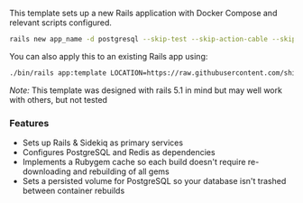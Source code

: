 This template sets up a new Rails application with Docker Compose and relevant scripts configured.

```bash
rails new app_name -d postgresql --skip-test --skip-action-cable --skip-action-mailer --skip-keeps --skip-bundle --skip-listen --skip-spring --api -m https://raw.githubusercontent.com/shiftcommerce/shift-rails-template/master/template.rb
```

You can also apply this to an existing Rails app using:

```bash
./bin/rails app:template LOCATION=https://raw.githubusercontent.com/shiftcommerce/shift-rails-template/master/template.rb
```

*Note:* This template was designed with rails 5.1 in mind but may well work with others, but not tested

### Features

* Sets up Rails & Sidekiq as primary services
* Configures PostgreSQL and Redis as dependencies
* Implements a Rubygem cache so each build doesn't require re-downloading and rebuilding of all gems
* Sets a persisted volume for PostgreSQL so your database isn't trashed between container rebuilds
